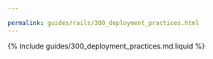 ```yaml
---

permalink: guides/rails/300_deployment_practices.html
---
```


{% include guides/300_deployment_practices.md.liquid %}
